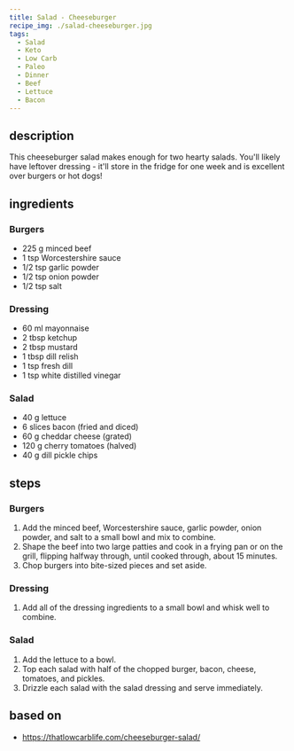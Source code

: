 ```yaml
---
title: Salad - Cheeseburger
recipe_img: ./salad-cheeseburger.jpg
tags:
  - Salad
  - Keto
  - Low Carb
  - Paleo
  - Dinner
  - Beef
  - Lettuce
  - Bacon
---
```


<!-- markdownlint-disable MD024 -->

## description

This cheeseburger salad makes enough for two hearty salads. You'll likely have leftover dressing - it'll store in the fridge for one week and is excellent over burgers or hot dogs!

## ingredients

### Burgers

- 225 g minced beef
- 1 tsp Worcestershire sauce
- 1/2 tsp garlic powder
- 1/2 tsp onion powder
- 1/2 tsp salt

### Dressing

- 60 ml mayonnaise
- 2 tbsp ketchup
- 2 tbsp mustard
- 1 tbsp dill relish
- 1 tsp fresh dill
- 1 tsp white distilled vinegar

### Salad

- 40 g lettuce
- 6 slices bacon (fried and diced)
- 60 g cheddar cheese (grated)
- 120 g cherry tomatoes (halved)
- 40 g dill pickle chips

## steps

### Burgers

1. Add the minced beef, Worcestershire sauce, garlic powder, onion powder, and salt to a small bowl and mix to combine.
2. Shape the beef into two large patties and cook in a frying pan or on the grill, flipping halfway through, until cooked through, about 15 minutes.
3. Chop burgers into bite-sized pieces and set aside.

### Dressing

1. Add all of the dressing ingredients to a small bowl and whisk well to combine.

### Salad

1. Add the lettuce to a bowl.
2. Top each salad with half of the chopped burger, bacon, cheese, tomatoes, and pickles.
3. Drizzle each salad with the salad dressing and serve immediately.

## based on

- https://thatlowcarblife.com/cheeseburger-salad/
<!-- markdownlint-enable MD024 -->
